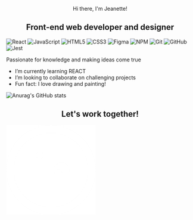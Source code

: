 <p align="center"> Hi there, I'm Jeanette! </p>

<h2 align="center"> Front-end web developer and designer</h2>

![React](https://img.shields.io/badge/react-%2320232a.svg?style=for-the-badge&logo=react&logoColor=%2361DAFB)
![JavaScript](https://img.shields.io/badge/javascript-%23323330.svg?style=for-the-badge&logo=javascript&logoColor=%23F7DF1E)
![HTML5](https://img.shields.io/badge/html5-%23E34F26.svg?style=for-the-badge&logo=html5&logoColor=white)
![CSS3](https://img.shields.io/badge/css3-%231572B6.svg?style=for-the-badge&logo=css3&logoColor=white)
![Figma](https://img.shields.io/badge/figma-%23F24E1E.svg?style=for-the-badge&logo=figma&logoColor=white)
![NPM](https://img.shields.io/badge/NPM-%23000000.svg?style=for-the-badge&logo=npm&logoColor=white)
![Git](https://img.shields.io/badge/git-%23F05033.svg?style=for-the-badge&logo=git&logoColor=white)
![GitHub](https://img.shields.io/badge/github-%23121011.svg?style=for-the-badge&logo=github&logoColor=white)
![Jest](https://img.shields.io/badge/Jest-323330?style=for-the-badge&logo=Jest&logoColor=white)

<p> Passionate for knowledge and making ideas come true </p>

- I’m currently learning REACT
- I’m looking to collaborate on challenging projects
- Fun fact: I love drawing and painting!

![Anurag's GitHub stats](https://github-readme-stats.vercel.app/api?username=Jean-LC&show_icons=true&theme=radical)

<h2 align="center">Let's work together!</h2>
<a href="https://www.linkedin.com/in/jeanette-lc/?locale=en_US"><img src=./img/linkedin-white.png> </a>
